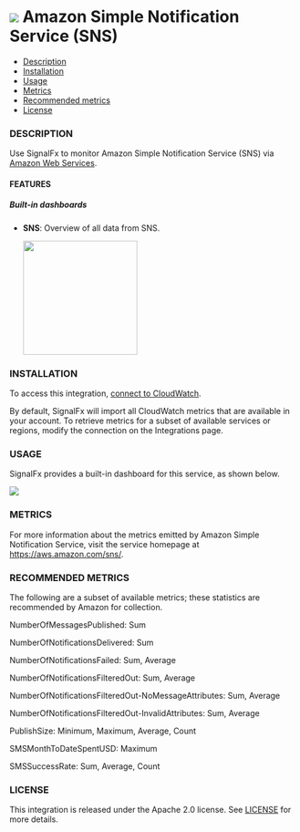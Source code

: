 # ![](./img/integration_awssns.png) Amazon Simple Notification Service (SNS)

- [Description](#description)
- [Installation](#installation)
- [Usage](#usage)
- [Metrics](#metrics)
- [Recommended metrics](#recommended-metrics)
- [License](#license)

### DESCRIPTION

Use SignalFx to monitor Amazon Simple Notification Service (SNS) via [Amazon Web Services](https://github.com/signalfx/integrations/tree/master/aws)[](sfx_link:aws).

#### FEATURES

##### Built-in dashboards

- **SNS**: Overview of all data from SNS.

  [<img src='./img/dashboard_sns.png' width=200px>](./img/dashboard_sns.png)

### INSTALLATION

To access this integration, [connect to CloudWatch](https://github.com/signalfx/integrations/tree/master/aws)[](sfx_link:aws). 

By default, SignalFx will import all CloudWatch metrics that are available in your account. To retrieve metrics for a subset of available services or regions, modify the connection on the Integrations page.

### USAGE

SignalFx provides a built-in dashboard for this service, as shown below.

![](./img/dashboard_sns.png)

### METRICS

For more information about the metrics emitted by Amazon Simple Notification Service, visit the service homepage at <a target="_blank" href="https://aws.amazon.com/sns/">https://aws.amazon.com/sns/</a>.

### RECOMMENDED METRICS 

The following are a subset of available metrics; these statistics are recommended by Amazon for collection.

NumberOfMessagesPublished: Sum

NumberOfNotificationsDelivered: Sum

NumberOfNotificationsFailed: Sum, Average

NumberOfNotificationsFilteredOut: Sum, Average

NumberOfNotificationsFilteredOut-NoMessageAttributes: Sum, Average

NumberOfNotificationsFilteredOut-InvalidAttributes: Sum, Average

PublishSize: Minimum, Maximum, Average, Count

SMSMonthToDateSpentUSD: Maximum

SMSSuccessRate: Sum, Average, Count


### LICENSE

This integration is released under the Apache 2.0 license. See [LICENSE](./LICENSE) for more details.
